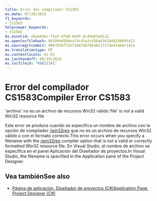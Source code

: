 ```yaml
---
title: Error del compilador CS1583
ms.date: 07/20/2015
f1_keywords:
- CS1583
helpviewer_keywords:
- CS1583
ms.assetid: e8ae63bc-f1ef-47e0-be9f-8c49e65a9122
ms.openlocfilehash: 8b109e8584ea74c41e2c436a6342bdd24869fd13
ms.sourcegitcommit: 986f836f72ef10876878bd6217174e41464c145a
ms.translationtype: MT
ms.contentlocale: es-ES
ms.lasthandoff: 08/19/2019
ms.locfileid: "69611141"
---
```

# <a name="compiler-error-cs1583"></a><span data-ttu-id="8f8f8-102">Error del compilador CS1583</span><span class="sxs-lookup"><span data-stu-id="8f8f8-102">Compiler Error CS1583</span></span>
<span data-ttu-id="8f8f8-103">'archivo' no es un archivo de recursos Win32 válido.</span><span class="sxs-lookup"><span data-stu-id="8f8f8-103">'file' is not a valid Win32 resource file</span></span>  
  
 <span data-ttu-id="8f8f8-104">Este error se produce cuando se especifica un nombre de archivo con la opción de compilador [/win32res](../language-reference/compiler-options/win32res-compiler-option.md) que no es un archivo de recursos Win32 válido o con el formato correcto.</span><span class="sxs-lookup"><span data-stu-id="8f8f8-104">This error occurs when you specify a filename with the [/win32res](../language-reference/compiler-options/win32res-compiler-option.md) compiler option that is not a valid or correctly formatted Win32 resource file.</span></span> <span data-ttu-id="8f8f8-105">En Visual Studio, el nombre de archivo se especifica en el panel Aplicación del Diseñador de proyectos.</span><span class="sxs-lookup"><span data-stu-id="8f8f8-105">In Visual Studio, the filename is specified in the Application pane of the Project Designer.</span></span>  
  
## <a name="see-also"></a><span data-ttu-id="8f8f8-106">Vea también</span><span class="sxs-lookup"><span data-stu-id="8f8f8-106">See also</span></span>

- [<span data-ttu-id="8f8f8-107">Página de aplicación, Diseñador de proyectos (C#)</span><span class="sxs-lookup"><span data-stu-id="8f8f8-107">Application Page, Project Designer (C#)</span></span>](/visualstudio/ide/reference/application-page-project-designer-csharp)
